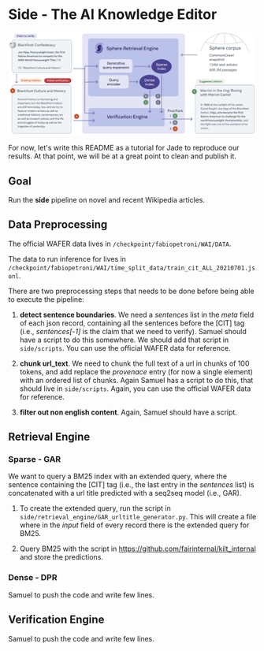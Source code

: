 # Side - The AI Knowledge Editor

![side architecture](./img/architecture.jpg)

For now, let's write this README as a tutorial for Jade to reproduce our results. At that point, we will be at a great point to clean and publish it.

## Goal

Run the **side** pipeline on novel and recent Wikipedia articles.

## Data Preprocessing

The official WAFER data lives in `/checkpoint/fabiopetroni/WAI/DATA`.

The data to run inference for lives in `/checkpoint/fabiopetroni/WAI/time_split_data/train_cit_ALL_20210701.jsonl`.

There are two preprocessing steps that needs to be done before being able to execute the pipeline:

1. **detect sentence boundaries**. We need a *sentences* list in the *meta* field of each json record, containing all the sentences before the [CIT] tag (i.e., *sentences[-1]* is the claim that we need to verify). Samuel should have a script to do this somewhere. We should add that script in `side/scripts`. You can use the official WAFER data for reference.

2. **chunk url_text**. We need to chunk the full text of a url in chunks of 100 tokens, and add replace the *provenace* entry (for now a single element) with an ordered list of chunks. Again Samuel has a script to do this, that should live in `side/scripts`. Again, you can use the official WAFER data for reference.

3. **filter out non english content**. Again, Samuel should have a script.

## Retrieval Engine

### Sparse - GAR
We want to query a BM25 index with an extended query, where the sentence containing the [CIT] tag (i.e., the last entry in the *sentences* list) is concatenated with a url title predicted with a seq2seq model (i.e., GAR).

1. To create the extended query, run the script in `side/retrieval_engine/GAR_urltitle_generator.py`. This will create a file where in the *input* field of every record there is the extended query for BM25.

2. Query BM25 with the script in https://github.com/fairinternal/kilt_internal and store the predictions.


### Dense - DPR
Samuel to push the code and write few lines.

## Verification Engine
Samuel to push the code and write few lines.


